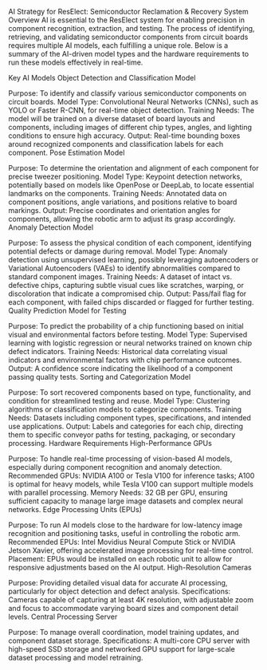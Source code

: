 AI Strategy for ResElect: Semiconductor Reclamation & Recovery System
Overview
AI is essential to the ResElect system for enabling precision in component recognition, extraction, and testing. The process of identifying, retrieving, and validating semiconductor components from circuit boards requires multiple AI models, each fulfilling a unique role. Below is a summary of the AI-driven model types and the hardware requirements to run these models effectively in real-time.

Key AI Models
Object Detection and Classification Model

Purpose: To identify and classify various semiconductor components on circuit boards.
Model Type: Convolutional Neural Networks (CNNs), such as YOLO or Faster R-CNN, for real-time object detection.
Training Needs: The model will be trained on a diverse dataset of board layouts and components, including images of different chip types, angles, and lighting conditions to ensure high accuracy.
Output: Real-time bounding boxes around recognized components and classification labels for each component.
Pose Estimation Model

Purpose: To determine the orientation and alignment of each component for precise tweezer positioning.
Model Type: Keypoint detection networks, potentially based on models like OpenPose or DeepLab, to locate essential landmarks on the components.
Training Needs: Annotated data on component positions, angle variations, and positions relative to board markings.
Output: Precise coordinates and orientation angles for components, allowing the robotic arm to adjust its grasp accordingly.
Anomaly Detection Model

Purpose: To assess the physical condition of each component, identifying potential defects or damage during removal.
Model Type: Anomaly detection using unsupervised learning, possibly leveraging autoencoders or Variational Autoencoders (VAEs) to identify abnormalities compared to standard component images.
Training Needs: A dataset of intact vs. defective chips, capturing subtle visual cues like scratches, warping, or discoloration that indicate a compromised chip.
Output: Pass/fail flag for each component, with failed chips discarded or flagged for further testing.
Quality Prediction Model for Testing

Purpose: To predict the probability of a chip functioning based on initial visual and environmental factors before testing.
Model Type: Supervised learning with logistic regression or neural networks trained on known chip defect indicators.
Training Needs: Historical data correlating visual indicators and environmental factors with chip performance outcomes.
Output: A confidence score indicating the likelihood of a component passing quality tests.
Sorting and Categorization Model

Purpose: To sort recovered components based on type, functionality, and condition for streamlined testing and reuse.
Model Type: Clustering algorithms or classification models to categorize components.
Training Needs: Datasets including component types, specifications, and intended use applications.
Output: Labels and categories for each chip, directing them to specific conveyor paths for testing, packaging, or secondary processing.
Hardware Requirements
High-Performance GPUs

Purpose: To handle real-time processing of vision-based AI models, especially during component recognition and anomaly detection.
Recommended GPUs: NVIDIA A100 or Tesla V100 for inference tasks; A100 is optimal for heavy models, while Tesla V100 can support multiple models with parallel processing.
Memory Needs: 32 GB per GPU, ensuring sufficient capacity to manage large image datasets and complex neural networks.
Edge Processing Units (EPUs)

Purpose: To run AI models close to the hardware for low-latency image recognition and positioning tasks, useful in controlling the robotic arm.
Recommended EPUs: Intel Movidius Neural Compute Stick or NVIDIA Jetson Xavier, offering accelerated image processing for real-time control.
Placement: EPUs would be installed on each robotic unit to allow for responsive adjustments based on the AI output.
High-Resolution Cameras

Purpose: Providing detailed visual data for accurate AI processing, particularly for object detection and defect analysis.
Specifications: Cameras capable of capturing at least 4K resolution, with adjustable zoom and focus to accommodate varying board sizes and component detail levels.
Central Processing Server

Purpose: To manage overall coordination, model training updates, and component dataset storage.
Specifications: A multi-core CPU server with high-speed SSD storage and networked GPU support for large-scale dataset processing and model retraining.
